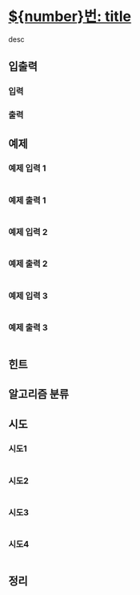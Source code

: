 # [${number}번: title]()

desc

## 입출력

### 입력


### 출력


## 예제

### 예제 입력 1

```text

```

### 예제 출력 1

```text

```

### 예제 입력 2

```text

```

### 예제 출력 2

```text

```

### 예제 입력 3

```text

```

### 예제 출력 3

```text

```

## 힌트


## 알고리즘 분류


## 시도

### 시도1

```python

```

### 시도2

```python

```

### 시도3

```python

```

### 시도4

```python

```

## 정리

